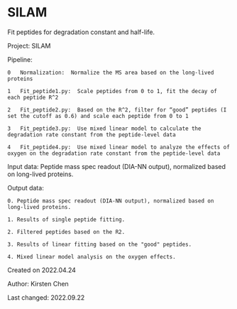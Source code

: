 # SILAM

Fit peptides for degradation constant and half-life.

Project: SILAM

Pipeline:

	0	Normalization:  Normalize the MS area based on the long-lived proteins
	
	1	Fit_peptide1.py:  Scale peptides from 0 to 1, fit the decay of each peptide R^2
	
	2	Fit_peptide2.py:  Based on the R^2, filter for “good” peptides (I set the cutoff as 0.6) and scale each peptide from 0 to 1
	
	3	Fit_peptide3.py:  Use mixed linear model to calculate the degradation rate constant from the peptide-level data
	
	4	Fit_peptide4.py:  Use mixed linear model to analyze the effects of oxygen on the degradation rate constant from the peptide-level data


Input data: Peptide mass spec readout (DIA-NN output), normalized based on long-lived proteins.

Output data:

    0. Peptide mass spec readout (DIA-NN output), normalized based on long-lived proteins.
    
    1. Results of single peptide fitting.
    
    2. Filtered peptides based on the R2.
    
    3. Results of linear fitting based on the "good" peptides.
    
    4. Mixed linear model analysis on the oxygen effects. 
    



Created on 2022.04.24

Author: Kirsten Chen

Last changed: 2022.09.22
